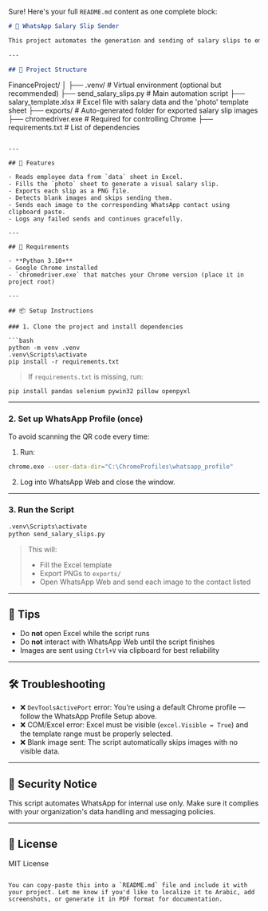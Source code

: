 Sure! Here's your full `README.md` content as one complete block:

```markdown
# 💬 WhatsApp Salary Slip Sender

This project automates the generation and sending of salary slips to employees via **WhatsApp Web**, using data from an Excel file and styled salary templates.

---

## 📁 Project Structure

```
FinanceProject/
│
├── .venv/                      # Virtual environment (optional but recommended)
├── send_salary_slips.py       # Main automation script
├── salary_template.xlsx       # Excel file with salary data and the 'photo' template sheet
├── exports/                   # Auto-generated folder for exported salary slip images
├── chromedriver.exe           # Required for controlling Chrome
├── requirements.txt           # List of dependencies
```

---

## 🧰 Features

- Reads employee data from `data` sheet in Excel.
- Fills the `photo` sheet to generate a visual salary slip.
- Exports each slip as a PNG file.
- Detects blank images and skips sending them.
- Sends each image to the corresponding WhatsApp contact using clipboard paste.
- Logs any failed sends and continues gracefully.

---

## 🧪 Requirements

- **Python 3.10+**
- Google Chrome installed
- `chromedriver.exe` that matches your Chrome version (place it in project root)

---

## 📦 Setup Instructions

### 1. Clone the project and install dependencies

```bash
python -m venv .venv
.venv\Scripts\activate
pip install -r requirements.txt
```

> If `requirements.txt` is missing, run:

```bash
pip install pandas selenium pywin32 pillow openpyxl
```

---

### 2. Set up WhatsApp Profile (once)

To avoid scanning the QR code every time:

1. Run:
```bash
chrome.exe --user-data-dir="C:\ChromeProfiles\whatsapp_profile"
```

2. Log into WhatsApp Web and close the window.

---

### 3. Run the Script

```bash
.venv\Scripts\activate
python send_salary_slips.py
```

> This will:
> - Fill the Excel template
> - Export PNGs to `exports/`
> - Open WhatsApp Web and send each image to the contact listed

---

## 🧠 Tips

- Do **not** open Excel while the script runs
- Do **not** interact with WhatsApp Web until the script finishes
- Images are sent using `Ctrl+V` via clipboard for best reliability

---

## 🛠 Troubleshooting

- ❌ `DevToolsActivePort` error: You’re using a default Chrome profile — follow the WhatsApp Profile Setup above.
- ❌ COM/Excel error: Excel must be visible (`excel.Visible = True`) and the template range must be properly selected.
- ❌ Blank image sent: The script automatically skips images with no visible data.

---

## 🔐 Security Notice

This script automates WhatsApp for internal use only. Make sure it complies with your organization's data handling and messaging policies.

---

## 📜 License

MIT License
```

You can copy-paste this into a `README.md` file and include it with your project. Let me know if you'd like to localize it to Arabic, add screenshots, or generate it in PDF format for documentation.
